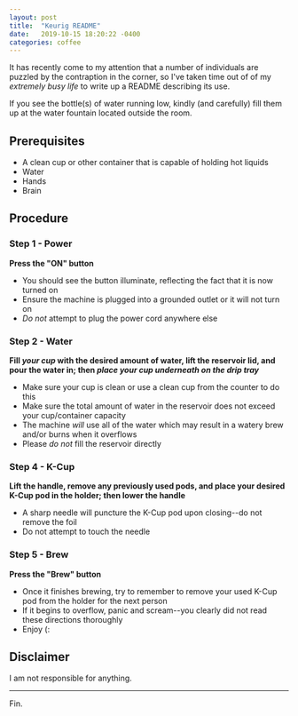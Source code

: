 ```yaml
---
layout: post
title:  "Keurig README"
date:   2019-10-15 18:20:22 -0400
categories: coffee
---
```


It has recently come to my attention that a number of individuals are puzzled by the contraption in the corner, so I've taken time out of of my *extremely busy life* to write up a README describing its use.

If you see the bottle(s) of water running low, kindly (and carefully) fill them up at the water fountain located outside the room.


## Prerequisites

 - A clean cup or other container that is capable of holding hot liquids
 - Water
 - Hands
 - Brain

## Procedure

### Step 1 - Power

**Press the "ON" button**

 - You should see the button illuminate, reflecting the fact that it is now turned on
 - Ensure the machine is plugged into a grounded outlet or it will not turn on
 - *Do not* attempt to plug the power cord anywhere else

### Step 2 - Water

**Fill *your cup* with the desired amount of water, lift the reservoir lid, and pour the water in; then *place your cup underneath on the drip tray***

 - Make sure your cup is clean or use a clean cup from the counter to do this
 - Make sure the total amount of water in the reservoir does not exceed your cup/container capacity
 - The machine *will* use all of the water which may result in a watery brew and/or burns when it overflows
 - Please *do not* fill the reservoir directly

### Step 4 - K-Cup

**Lift the handle, remove any previously used pods, and place your desired K-Cup pod in the holder; then lower the handle**

 - A sharp needle will puncture the K-Cup pod upon closing--do not remove the foil
 - Do not attempt to touch the needle

### Step 5 - Brew

**Press the **"Brew"** button**

 - Once it finishes brewing, try to remember to remove your used K-Cup pod from the holder for the next person
 - If it begins to overflow, panic and scream--you clearly did not read these directions thoroughly
 - Enjoy (:


## Disclaimer

I am not responsible for anything.

---

Fin.